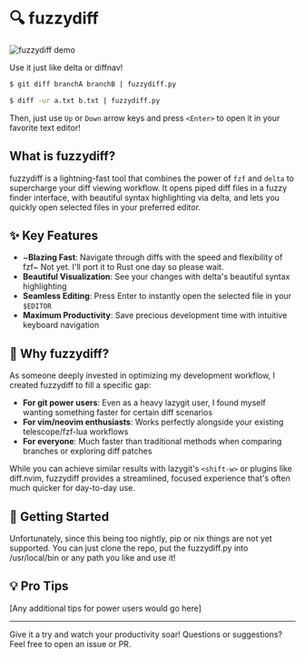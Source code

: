 # 🔍 fuzzydiff

![fuzzydiff demo](https://github.com/user-attachments/assets/4c87cb3c-390a-41c1-a899-d5e782409754)

Use it just like delta or diffnav!

```sh
$ git diff branchA branchB | fuzzydiff.py

$ diff -ur a.txt b.txt | fuzzydiff.py
```

Then, just use `Up` or `Down` arrow keys and press `<Enter>` to open it in your favorite text editor!


## What is fuzzydiff?

fuzzydiff is a lightning-fast tool that combines the power of `fzf` and `delta` to supercharge your diff viewing workflow. It opens piped diff files in a fuzzy finder interface, with beautiful syntax highlighting via delta, and lets you quickly open selected files in your preferred editor.

## ✨ Key Features

- ~**Blazing Fast**: Navigate through diffs with the speed and flexibility of fzf~ Not yet. I'll port it to Rust one day so please wait.
- **Beautiful Visualization**: See your changes with delta's beautiful syntax highlighting
- **Seamless Editing**: Press Enter to instantly open the selected file in your `$EDITOR`
- **Maximum Productivity**: Save precious development time with intuitive keyboard navigation

## 🤔 Why fuzzydiff?

As someone deeply invested in optimizing my development workflow, I created fuzzydiff to fill a specific gap:

- **For git power users**: Even as a heavy lazygit user, I found myself wanting something faster for certain diff scenarios
- **For vim/neovim enthusiasts**: Works perfectly alongside your existing telescope/fzf-lua workflows
- **For everyone**: Much faster than traditional methods when comparing branches or exploring diff patches

While you can achieve similar results with lazygit's `<shift-w>` or plugins like diff.nvim, fuzzydiff provides a streamlined, focused experience that's often much quicker for day-to-day use.

## 🚀 Getting Started

Unfortunately, since this being too nightly, pip or nix things are not yet supported.
You can just clone the repo, put the fuzzydiff.py into /usr/local/bin or any path you like and use it!

## 💡 Pro Tips

[Any additional tips for power users would go here]

---

Give it a try and watch your productivity soar! Questions or suggestions? Feel free to open an issue or PR.
